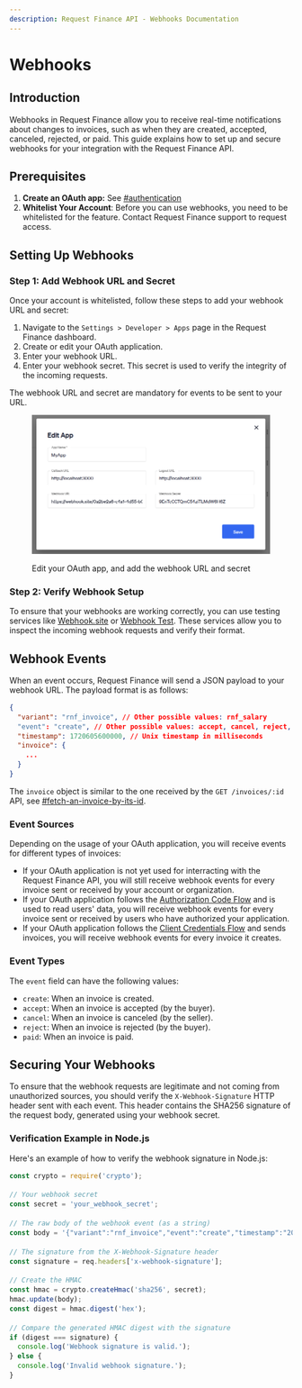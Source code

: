 ```yaml
---
description: Request Finance API - Webhooks Documentation
---
```


# Webhooks

## Introduction

Webhooks in Request Finance allow you to receive real-time notifications about changes to invoices, such as when they are created, accepted, canceled, rejected, or paid. This guide explains how to set up and secure webhooks for your integration with the Request Finance API.

## Prerequisites

1. **Create an OAuth app:** See [#authentication](going-live.md#authentication "mention")
2. **Whitelist Your Account**: Before you can use webhooks, you need to be whitelisted for the feature. Contact Request Finance support to request access.

## Setting Up Webhooks

### Step 1: Add Webhook URL and Secret

Once your account is whitelisted, follow these steps to add your webhook URL and secret:

1. Navigate to the `Settings > Developer > Apps` page in the Request Finance dashboard.
2. Create or edit your OAuth application.
3. Enter your webhook URL.
4. Enter your webhook secret. This secret is used to verify the integrity of the incoming requests.

The webhook URL and secret are mandatory for events to be sent to your URL.

<figure><img src=".gitbook/assets/image (5).png" alt=""><figcaption><p>Edit your OAuth app, and add the webhook URL and secret</p></figcaption></figure>

### Step 2: Verify Webhook Setup

To ensure that your webhooks are working correctly, you can use testing services like [Webhook.site](https://webhook.site) or [Webhook Test](https://webhook-test.com/). These services allow you to inspect the incoming webhook requests and verify their format.

## Webhook Events

When an event occurs, Request Finance will send a JSON payload to your webhook URL. The payload format is as follows:

```json
{
  "variant": "rnf_invoice", // Other possible values: rnf_salary
  "event": "create", // Other possible values: accept, cancel, reject, paid
  "timestamp": 1720605600000, // Unix timestamp in milliseconds
  "invoice": {
    ...
  }
}
```

The `invoice` object is similar to the one received by the `GET /invoices/:id` API, see [#fetch-an-invoice-by-its-id](invoices.md#fetch-an-invoice-by-its-id "mention").

### Event Sources

Depending on the usage of your OAuth application, you will receive events for different types of invoices:

* If your OAuth application is not yet used for interracting with the Request Finance API, you will still receive webhook events for every invoice sent or received by your account or organization.
* If your OAuth application follows the [Authorization Code Flow](https://auth0.com/docs/get-started/authentication-and-authorization-flow/authorization-code-flow) and is used to read users' data, you will receive webhook events for every invoice sent or received by users who have authorized your application.
* If your OAuth application follows the [Client Credentials Flow](https://auth0.com/docs/get-started/authentication-and-authorization-flow/client-credentials-flow) and sends invoices, you will receive webhook events for every invoice it creates.

### Event Types

The `event` field can have the following values:

* `create`: When an invoice is created.
* `accept`: When an invoice is accepted (by the buyer).
* `cancel`: When an invoice is canceled (by the seller).
* `reject`: When an invoice is rejected (by the buyer).
* `paid`: When an invoice is paid.

## Securing Your Webhooks

To ensure that the webhook requests are legitimate and not coming from unauthorized sources, you should verify the `X-Webhook-Signature` HTTP header sent with each event. This header contains the SHA256 signature of the request body, generated using your webhook secret.

### Verification Example in Node.js

Here's an example of how to verify the webhook signature in Node.js:

```javascript
const crypto = require('crypto');

// Your webhook secret
const secret = 'your_webhook_secret';

// The raw body of the webhook event (as a string)
const body = '{"variant":"rnf_invoice","event":"create","timestamp":"2024-07-10T10:00:00Z","invoice":{...}}';

// The signature from the X-Webhook-Signature header
const signature = req.headers['x-webhook-signature'];

// Create the HMAC
const hmac = crypto.createHmac('sha256', secret);
hmac.update(body);
const digest = hmac.digest('hex');

// Compare the generated HMAC digest with the signature
if (digest === signature) {
  console.log('Webhook signature is valid.');
} else {
  console.log('Invalid webhook signature.');
}
```
